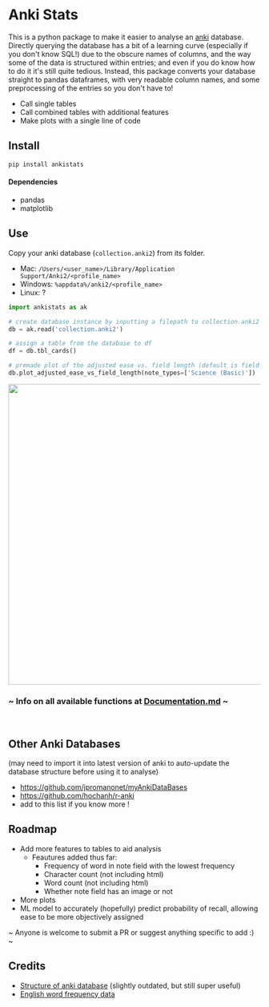# Anki Stats
This is a python package to make it easier to analyse an [anki](https://apps.ankiweb.net/) database. Directly querying the database has a bit of a learning curve (especially if you don't know SQL!) due to the obscure names of columns, and the way some of the data is structured within entries; and even if you do know how to do it it's still quite tedious. Instead, this package converts your database straight to pandas dataframes, with very readable column names, and some preprocessing of the entries so you don't have to!

- Call single tables
- Call combined tables with additional features
- Make plots with a single line of code

## Install
```shell
pip install ankistats
```
#### Dependencies
- pandas
- matplotlib

## Use
Copy your anki database (`collection.anki2`) from its folder.
- Mac: `/Users/<user_name>/Library/Application Support/Anki2/<profile_name>`
- Windows: `%appdata%/anki2/<profile_name>`
- Linux: ?
```py
import ankistats as ak

# create database instance by inputting a filepath to collection.anki2
db = ak.read('collection.anki2')

# assign a table from the database to df
df = db.tbl_cards()

# premade plot of the adjusted ease vs. field length (default is field 2; usually answer field)
db.plot_adjusted_ease_vs_field_length(note_types=['Science (Basic)'])
```
<img width=600 src="https://i.postimg.cc/0yWgFvyW/plot.png">

<br>

### ~ Info on all available functions at [Documentation.md](./Documentation.md) ~

<br>

## Other Anki Databases
(may need to import it into latest version of anki to auto-update the database structure before using it to analyse)

- https://github.com/jpromanonet/myAnkiDataBases
- https://github.com/hochanh/r-anki
- add to this list if you know more !

## Roadmap
- Add more features to tables to aid analysis
  - Feautures added thus far:
    - Frequency of word in note field with the lowest frequency
    - Character count (not including html)
    - Word count (not including html)
    - Whether note field has an image or not
- More plots
- ML model to accurately (hopefully) predict probability of recall, allowing ease to be more objectively assigned

~ Anyone is welcome to submit a PR or suggest anything specific to add :) ~

## Credits
- [Structure of anki database](https://github.com/ankidroid/Anki-Android/wiki/Database-Structure) (slightly outdated, but still super useful)
- [English word frequency data](https://www.kaggle.com/rtatman/english-word-frequency)
